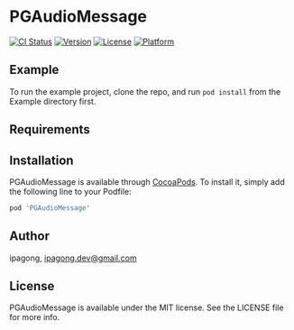 # PGAudioMessage

[![CI Status](https://img.shields.io/travis/ipagong/PGAudioMessage.svg?style=flat)](https://travis-ci.org/ipagong/PGAudioMessage)
[![Version](https://img.shields.io/cocoapods/v/PGAudioMessage.svg?style=flat)](https://cocoapods.org/pods/PGAudioMessage)
[![License](https://img.shields.io/cocoapods/l/PGAudioMessage.svg?style=flat)](https://cocoapods.org/pods/PGAudioMessage)
[![Platform](https://img.shields.io/cocoapods/p/PGAudioMessage.svg?style=flat)](https://cocoapods.org/pods/PGAudioMessage)

## Example

To run the example project, clone the repo, and run `pod install` from the Example directory first.

## Requirements

## Installation

PGAudioMessage is available through [CocoaPods](https://cocoapods.org). To install
it, simply add the following line to your Podfile:

```ruby
pod 'PGAudioMessage'
```

## Author

ipagong, ipagong.dev@gmail.com

## License

PGAudioMessage is available under the MIT license. See the LICENSE file for more info.
